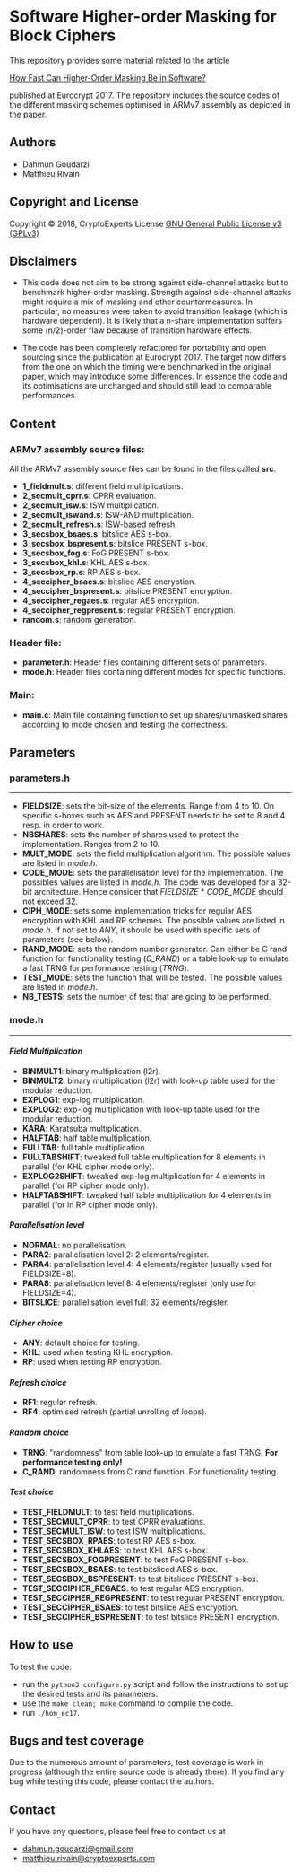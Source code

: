 # Software Higher-order Masking for Block Ciphers

This repository provides some material related to the article 

<a href="https://eprint.iacr.org/2016/264">How Fast Can Higher-Order Masking Be in Software?</a> 

published at Eurocrypt 2017. The repository includes the source codes of the different masking schemes optimised in ARMv7 assembly as depicted in the paper. 

## Authors

* Dahmun Goudarzi
* Matthieu Rivain

## Copyright and License

Copyright &copy; 2018, CryptoExperts 
License <a href="https://en.wikipedia.org/wiki/GNU_General_Public_License#Version_3">GNU General Public License v3 (GPLv3)</a>


## Disclaimers

* This code does not aim to be strong against side-channel attacks but to benchmark higher-order masking. Strength against side-channel attacks might require a mix of masking and other countermeasures. In particular, no measures were taken to avoid transition leakage (which is hardware dependent). It is likely that a n-share implementation suffers some (n/2)-order flaw because of transition hardware effects. 

* The code has been completely refactored for portability and open sourcing since the publication at Eurocrypt 2017. The target now differs from the one on which the timing were benchmarked in the original paper, which may introduce some differences. In essence the code and its optimisations are unchanged and should still lead to comparable performances.

## Content

### ARMv7 assembly source files:

All the ARMv7 assembly source files can be found in the files called **src**.

 * **1\_fieldmult.s**: different field multiplications.
 * **2\_secmult\_cprr.s**: CPRR evaluation.
 * **2\_secmult\_isw.s**: ISW multiplication.
 * **2\_secmult\_iswand.s**: ISW-AND multiplication. 
 * **2\_secmult\_refresh.s**: ISW-based refresh.
 * **3\_secsbox\_bsaes.s**: bitslice AES s-box.
 * **3\_secsbox\_bspresent.s**: bitslice PRESENT s-box.
 * **3\_secsbox\_fog.s**: FoG PRESENT s-box.
 * **3\_secsbox\_khl.s**: KHL AES s-box.
 * **3\_secsbox\_rp.s**: RP AES s-box.
 * **4\_seccipher\_bsaes.s**: bitslice AES encryption.
 * **4\_seccipher\_bspresent.s**: bitslice PRESENT encryption.
 * **4\_seccipher\_regaes.s**: regular AES encryption.
 * **4\_seccipher\_regpresent.s**: regular PRESENT encryption.
 * **random.s**: random generation.

### Header file:

 * **parameter.h**: Header files containing different sets of parameters.
 * **mode.h**: Header files containing different modes for specific functions.

### Main:

* **main.c**: Main file containing function to set up shares/unmasked shares according to mode chosen and testing the correctness.

## Parameters

### parameters.h
---

* **FIELDSIZE**: sets the bit-size of the elements. Range from 4 to 10. On specific s-boxes such as AES and PRESENT needs to be set to 8 and 4 resp. in order to work.
* **NBSHARES**: sets the number of shares used to protect the implementation. Ranges from 2 to 10.
* **MULT_MODE**: sets the field multiplication algorithm. The possible values are listed in *mode.h*.
* **CODE_MODE**: sets the parallelisation level for the implementation. The possibles values are listed in *mode.h*. The code was developed for a 32-bit architecture. Hence consider that *FIELDSIZE* * *CODE_MODE* should not exceed 32.
* **CIPH_MODE**: sets some implementation tricks for regular AES encryption with KHL and RP schemes. The possible values are listed in *mode.h*. If not set to *ANY*, it should be used with specific sets of parameters (see below).
* **RAND_MODE**: sets the random number generator. Can either be C rand function for functionality testing (*C_RAND*) or a table look-up to emulate a fast TRNG for performance testing (*TRNG*). 
* **TEST_MODE**: sets the function that will be tested. The possible values are listed in *mode.h*.
* **NB_TESTS**: sets the number of test that are going to be performed.


### mode.h
---

#### ***Field Multiplication***

* **BINMULT1**: binary multiplication (l2r).
* **BINMULT2**: binary multiplication (l2r) with look-up table used for the modular reduction.
* **EXPLOG1**: exp-log multiplication.
* **EXPLOG2**: exp-log multiplication with look-up table used for the modular reduction.
* **KARA**: Karatsuba multiplication.
* **HALFTAB**: half table multiplication.
* **FULLTAB**: full table multiplication.
* **FULLTABSHIFT**: tweaked full table multiplication for 8 elements in parallel (for KHL cipher mode only).
* **EXPLOG2SHIFT**: tweaked exp-log multiplication for 4 elements in parallel (for RP cipher mode only).
* **HALFTABSHIFT**: tweaked half table multiplication for 4 elements in parallel (for in RP cipher mode only).

#### ***Parallelisation level***

* **NORMAL**: no parallelisation.
* **PARA2**: parallelisation level 2: 2 elements/register.
* **PARA4**: parallelisation level 4: 4 elements/register (usually used for FIELDSIZE=8).
* **PARA8**: parallelisation level 8: 4 elements/register (only use for FIELDSIZE=4).
* **BITSLICE**: parallelisation level full: 32 elements/register.

#### ***Cipher choice***

* **ANY**: default choice for testing.
* **KHL**: used when testing KHL encryption.
* **RP**: used when testing RP encryption.

#### ***Refresh choice***

* **RF1**: regular refresh.
* **RF4**: optimised refresh (partial unrolling of loops).

#### ***Random choice***

* **TRNG**: "randomness" from table look-up to emulate a fast TRNG. **For performance testing only!**
* **C_RAND**: randomness from C rand function. For functionality testing.

#### ***Test choice***

* **TEST\_FIELDMULT**: to test field multiplications.
* **TEST\_SECMULT\_CPRR**: to test CPRR evaluations.
* **TEST\_SECMULT\_ISW**: to test ISW multiplications.
* **TEST\_SECSBOX\_RPAES**: to test RP AES s-box.
* **TEST\_SECSBOX\_KHLAES**: to test KHL AES s-box.
* **TEST\_SECSBOX\_FOGPRESENT**: to test FoG PRESENT s-box.
* **TEST\_SECSBOX\_BSAES**: to test bitsliced AES s-box.
* **TEST\_SECSBOX\_BSPRESENT**: to test bitsliced PRESENT s-box.
* **TEST\_SECCIPHER\_REGAES**: to test regular AES encryption.
* **TEST\_SECCIPHER\_REGPRESENT**: to test regular PRESENT encryption.
* **TEST\_SECCIPHER\_BSAES**: to test bitslice AES encryption.
* **TEST\_SECCIPHER\_BSPRESENT**: to test bitslice PRESENT encryption.


## How to use

To test the code: 

* run the `python3 configure.py` script and follow the instructions to set up the desired tests and its parameters. 
* use the `make clean; make` command to compile the code.
* run `./hom_ec17`.


## Bugs and test coverage

Due to the numerous amount of parameters, test coverage is work in progress (although the entire source code is already there). If you find any bug while testing this code, please contact the authors.

## Contact

If you have any questions, please feel free to contact us at 

* dahmun.goudarzi@gmail.com
* matthieu.rivain@cryptoexperts.com
